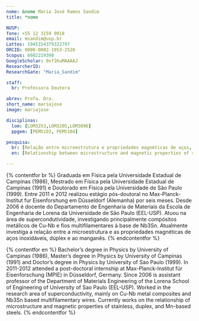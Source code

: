 ```yaml
---
nome: &nome Maria José Ramos Sandim
title: *nome

NUSP:
fone: +55 12 3159 9918
email: msandim@usp.br
Lattes: 1945154379322797
ORCID: 0000-0002-1953-2520
Scopus: 6602219398
GoogleScholar: 0vf1KuMAAAAJ
ResearcherID:
ResearchGate: "Maria_Sandim"

staff:
  br: Professora Doutora

abrev: Profa. Dra.
short_name: mariajose
image: mariajose

disciplinas:
  lom: [LOM3253,LOM3205,LOM3096]
  ppgem: [PEM5103, PEM5104]

pesquisa:
  br: [Relação entre microestrutura e propriedades magnéticas de aços, Relação entre martensita induzida por deformação e propriedades magnéticas de aços]
  en: [Relationship between microstructure and magnetic properties of steels, Relationship between strain-induced martensite and magnetic properties of steels]

---
```


{% contentfor br %}
Graduada em Física pela Universidade Estadual de Campinas (1986), Mestrado em Física pela Universidade Estadual de Campinas (1991) e Doutorado em Física pela Universidade de São Paulo (1999). Entre 2011 e 2012 realizou estágio pós-doutoral no Max-Planck-Institut fur Eisenforshung em Düsseldorf (Alemanha) por seis meses. Desde 2006 é docente do Departamento de Engenharia de Materiais da Escola de Engenharia de Lorena da Universidade de São Paulo (EEL-USP). Atuou na área de supercondutividade, investigando principalmente compósitos metálicos de Cu-Nb e fios multifilamentares à base de Nb3Sn. Atualmente investiga a relação entre a microestrutura e as propriedades magnéticas de aços inoxidáveis, dúplex e ao manganês.
{% endcontentfor %}

{% contentfor en %}
Bachelor’s degree in Physics by University of Campinas (1986), Master’s degree in Physics by University of Campinas (1991) and Doctor’s degree in Physics by University of Sao Paulo (1999). In 2011-2012 attended a post-doctoral internship at Max-Planck-Institut für Eisenforschung (MPIE) in Düsseldorf, Germany. Since 2006 is assistant professor of the Department of Materials Engineering of the Lorena School of Engineering of University of Sao Paulo (EEL-USP). Worked in the research area of superconductivity, mainly on Cu-Nb metal composites and Nb3Sn based multifilamentary wires. Currently works on the relationship of microstructure and magnetic properties of stainless, duplex, and Mn-based steels.
{% endcontentfor %}
